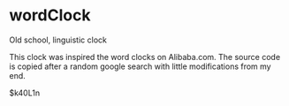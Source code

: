 # wordClock
Old school, linguistic clock

This clock was inspired the word clocks on Alibaba.com.
The source code is copied after a random google search with little modifications from my end.

$k40L1n
